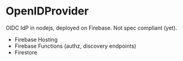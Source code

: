 # OpenIDProvider
OIDC IdP in nodejs, deployed on Firebase. Not spec compliant (yet).

- Firebase Hosting
- Firebase Functions (authz, discovery endpoints)
- Firestore
